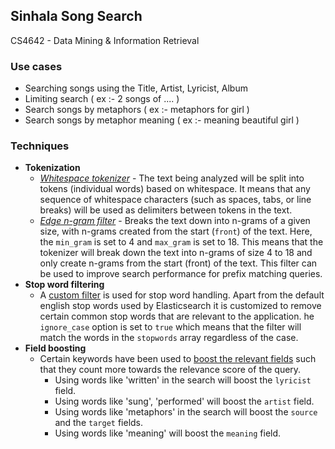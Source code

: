 
## Sinhala Song Search
 CS4642 - Data Mining & Information Retrieval

### Use cases

 - Searching songs using the Title, Artist, Lyricist, Album
 - Limiting search ( ex :- 2 songs of .... )
 - Search songs by metaphors ( ex :- metaphors for girl )
 - Search songs by metaphor meaning ( ex :- meaning beautiful girl )

### Techniques

 - **Tokenization**
	 -  [*Whitespace tokenizer*](https://www.elastic.co/guide/en/elasticsearch/reference/current/analysis-whitespace-tokenizer.html) - The text being analyzed will be split into tokens (individual words) based on whitespace. It means that any sequence of whitespace characters (such as spaces, tabs, or line breaks) will be used as delimiters between tokens in the text.
	 - [*Edge n-gram filter*](https://www.elastic.co/guide/en/elasticsearch/reference/current/analysis-edgengram-tokenfilter.html) - Breaks the text down into n-grams of a given size, with n-grams created from the start  (`front`) of the text. Here, the `min_gram` is set to 4 and `max_gram` is set to 18. This means that the tokenizer will break down the text into n-grams of size 4 to 18 and only create n-grams from the start (front) of the text. This filter can be used to improve search performance for prefix matching queries.
 - **Stop word filtering**
	 - A [custom filter](https://www.elastic.co/guide/en/elasticsearch/reference/current/analysis-stop-tokenfilter.html#analysis-stop-tokenfilter-customize) is used for stop word handling. Apart from the default english stop words used by Elasticsearch it is customized to remove certain common stop words that are relevant to the application. he `ignore_case` option is set to `true` which means that the filter will match the words in the `stopwords` array regardless of the case.
- **Field boosting**
	- Certain keywords have been used to [boost the relevant fields](https://www.elastic.co/guide/en/elasticsearch/reference/current/query-dsl-multi-match-query.html#field-boost) such that they count more towards the relevance score of the query.
		- Using words like 'written' in the search will boost the `lyricist` field.
		- Using words like 'sung', 'performed' will boost the `artist` field.
		- Using words like 'metaphors' in the search will boost the `source` and the `target` fields.
		- Using words like 'meaning' will boost the `meaning` field.
